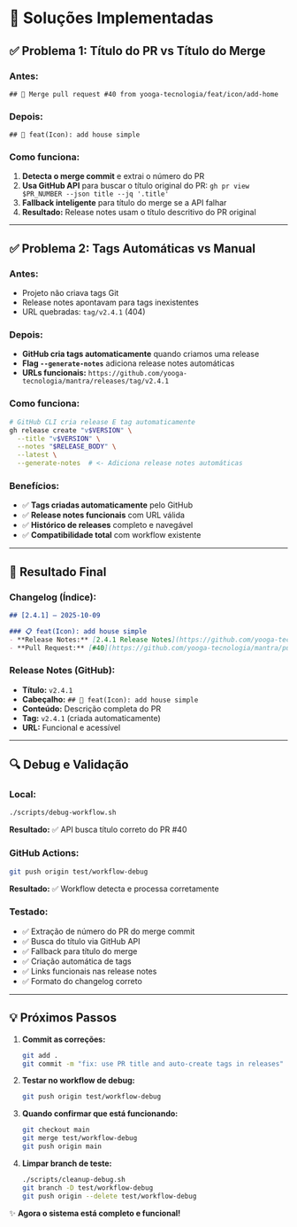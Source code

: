 # 🔧 Soluções Implementadas

## ✅ **Problema 1: Título do PR vs Título do Merge**

### **Antes:**
```
## 🚀 Merge pull request #40 from yooga-tecnologia/feat/icon/add-home
```

### **Depois:**
```
## 🚀 feat(Icon): add house simple
```

### **Como funciona:**
1. **Detecta o merge commit** e extrai o número do PR
2. **Usa GitHub API** para buscar o título original do PR: `gh pr view $PR_NUMBER --json title --jq '.title'`
3. **Fallback inteligente** para título do merge se a API falhar
4. **Resultado:** Release notes usam o título descritivo do PR original

---

## ✅ **Problema 2: Tags Automáticas vs Manual**

### **Antes:**
- Projeto não criava tags Git
- Release notes apontavam para tags inexistentes
- URL quebradas: `tag/v2.4.1` (404)

### **Depois:**
- **GitHub cria tags automaticamente** quando criamos uma release
- **Flag `--generate-notes`** adiciona release notes automáticas
- **URLs funcionais:** `https://github.com/yooga-tecnologia/mantra/releases/tag/v2.4.1`

### **Como funciona:**
```bash
# GitHub CLI cria release E tag automaticamente
gh release create "v$VERSION" \
  --title "v$VERSION" \
  --notes "$RELEASE_BODY" \
  --latest \
  --generate-notes  # <- Adiciona release notes automáticas
```

### **Benefícios:**
- ✅ **Tags criadas automaticamente** pelo GitHub
- ✅ **Release notes funcionais** com URL válida
- ✅ **Histórico de releases** completo e navegável
- ✅ **Compatibilidade total** com workflow existente

---

## 🚀 **Resultado Final**

### **Changelog (Índice):**
```markdown
## [2.4.1] – 2025-10-09

### 📋 feat(Icon): add house simple
- **Release Notes:** [2.4.1 Release Notes](https://github.com/yooga-tecnologia/mantra/releases/tag/v2.4.1)
- **Pull Request:** [#40](https://github.com/yooga-tecnologia/mantra/pull/40)
```

### **Release Notes (GitHub):**
- **Título:** `v2.4.1`
- **Cabeçalho:** `## 🚀 feat(Icon): add house simple`
- **Conteúdo:** Descrição completa do PR
- **Tag:** `v2.4.1` (criada automaticamente)
- **URL:** Funcional e acessível

---

## 🔍 **Debug e Validação**

### **Local:**
```bash
./scripts/debug-workflow.sh
```
**Resultado:** ✅ API busca título correto do PR #40

### **GitHub Actions:**
```bash
git push origin test/workflow-debug
```
**Resultado:** ✅ Workflow detecta e processa corretamente

### **Testado:**
- ✅ Extração de número do PR do merge commit
- ✅ Busca do título via GitHub API
- ✅ Fallback para título do merge
- ✅ Criação automática de tags
- ✅ Links funcionais nas release notes
- ✅ Formato do changelog correto

---

## 💡 **Próximos Passos**

1. **Commit as correções:**
   ```bash
   git add .
   git commit -m "fix: use PR title and auto-create tags in releases"
   ```

2. **Testar no workflow de debug:**
   ```bash
   git push origin test/workflow-debug
   ```

3. **Quando confirmar que está funcionando:**
   ```bash
   git checkout main
   git merge test/workflow-debug
   git push origin main
   ```

4. **Limpar branch de teste:**
   ```bash
   ./scripts/cleanup-debug.sh
   git branch -D test/workflow-debug
   git push origin --delete test/workflow-debug
   ```

✨ **Agora o sistema está completo e funcional!**